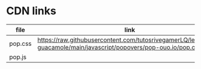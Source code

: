 # CDN links

| file | link |
|------|------|
| pop.css | https://raw.githubusercontent.com/tutosrivegamerLQ/legendary-guacamole/main/javascript/popovers/pop-ouo.io/pop.css |
| pop.js  |
